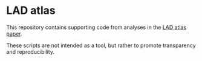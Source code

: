 # LAD atlas

This repository contains supporting code from analyses in the [LAD atlas paper](https://www.biorxiv.org/content/10.1101/2020.07.23.218768v1). 

These scripts are not intended as a tool, but rather to promote transparency and reproducibility. 
